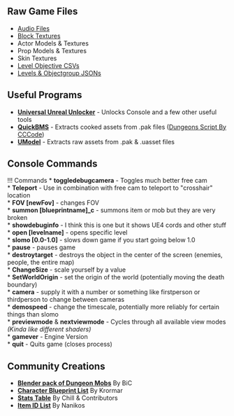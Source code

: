 ## Raw Game Files

* [Audio Files](http://www.mediafire.com/file/wguph231b7gzg4a/Dungeons_Audio_Extract.rar/file)
* [Block Textures](http://www.mediafire.com/file/m5tyxhms25308hj/Level_Texture_Extract.zip/file)
* Actor Models & Textures
* Prop Models & Textures
* Skin Textures
* [Level Objective CSVs](http://www.mediafire.com/file/eq9h8y907mj3lgl/Level_Object_CSV_Extract.zip/file)
* [Levels & Objectgroup JSONs](http://www.mediafire.com/file/52exd0fehjeltrf/Level_JSON_Extract.zip/file)

## Useful Programs

* **[Universal Unreal Unlocker](https://framedsc.github.io/GeneralGuides/universal_ue4_consoleunlocker.htm)** - Unlocks Console and a few other useful tools  
* **[QuickBMS](https://aluigi.altervista.org/papers/quickbms.zip)** - Extracts cooked assets from .pak files ([Dungeons Script By CCCode](https://drive.google.com/file/d/1iRnav4y9PyvTvGWmUqHZcaRGrGSAVDh5/view?usp=sharing))
* **[UModel](https://www.gildor.org/en/projects/umodel#files)** - Extracts raw assets from .pak & .uasset files

## Console Commands

!!! Commands
	* **toggledebugcamera** - Toggles much better free cam  
	* **Teleport** - Use in combination with free cam to teleport to "crosshair" location  
	* **FOV [newFov]** - changes FOV  
	* **summon [blueprintname]_c** - summons item or mob but they are very broken  
	* **showdebuginfo** - I think this is one but it shows UE4 cords and other stuff  
	* **open [levelname]** - opens specific level  
	* **slomo [0.0-1.0]** - slows down game if you start going below 1.0  
	* **pause** - pauses game  
	* **destroytarget** - destroys the object in the center of the screen (enemies, people, the entire map)  
	* **ChangeSize** - scale yourself by a value  
	* **SetWorldOrigin** - set the origin of the world (potentially moving the death boundary)  
	* **camera** - supply it with a number or something like firstperson or thirdperson to change  between cameras  
	* **demospeed** - change the timescale, potentially more reliably for certain things than slomo  
	* **previewmode** & **nextviewmode** - Cycles through all available view modes *(Kinda like different shaders)*  
	* **gamever** - Engine Version  
	* **quit** - Quits game (closes process)

## Community Creations

* **[Blender pack of Dungeon Mobs](http://www.mediafire.com/file/fbqv0i2gof4le1j/All_Mobs_LibraryV2.blend/file)** By BiC
* **[Character Blueprint List](https://pastebin.com/Q4tCihg9)** By Krormar
* **[Stats Table](https://docs.google.com/spreadsheets/d/1vKtfgoEqV7AoOmhNYFoARhAMazTjxQTv4vt2DSUYWmk/edit#gid=751105029)** By Chill & Contributors
* **[Item ID List](https://pastebin.com/TAnQ8t4K)** By Nanikos